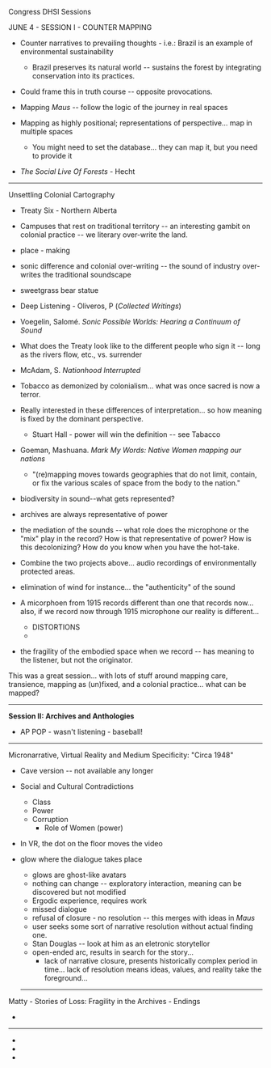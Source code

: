 
Congress DHSI Sessions

JUNE 4 - SESSION I - COUNTER MAPPING

- Counter narratives to prevailing thoughts - i.e.: Brazil is an example of environmental sustainability
	- Brazil preserves its natural world -- sustains the forest by integrating conservation into its practices. 

- Could frame this in truth course -- opposite provocations. 
- Mapping *Maus* -- follow the logic of the journey in real spaces
- Mapping as highly positional; representations of perspective... map in multiple spaces
	- You might need to set the database... they can map it, but you need to provide it

- *The Social Live Of Forests* - Hecht

---

Unsettling Colonial Cartography

- Treaty Six - Northern Alberta
- Campuses that rest on traditional territory -- an interesting gambit on colonial practice -- we literary over-write the land. 
- place - making
- sonic difference and colonial over-writing -- the sound of industry over-writes the traditional soundscape
- sweetgrass bear statue
- Deep Listening - Oliveros, P (*Collected Writings*)
- Voegelin, Salomé. *Sonic Possible Worlds: Hearing a Continuum of Sound*
- What does the Treaty look like to the different people who sign it -- long as the rivers flow, etc., vs. surrender
- McAdam, S. *Nationhood Interrupted*
- Tobacco as demonized by colonialism... what was once sacred is now a terror. 
- Really interested in these differences of interpretation... so how meaning is fixed by the dominant perspective. 
	- Stuart Hall - power will win the definition -- see Tabacco
	
- Goeman, Mashuana.	 *Mark My Words: Native Women mapping our nations*
	-  "(re)mapping moves towards geographies that do not limit,  contain, or fix the various scales of space from the body to the nation."

- biodiversity in sound--what gets represented? 
- archives are always representative of power
- the mediation of the sounds -- what role does the microphone or the "mix" play in the record? How is that representative of power? How is this decolonizing? How do you know when you have the hot-take.
- Combine the two projects above... audio recordings of environmentally protected areas.
- elimination of wind for instance... the "authenticity" of the sound
- A micorphoen from 1915 records different than one that records now... also, if we record now through 1915 microphone our reality is different...
	- DISTORTIONS
	- 
- the fragility of the embodied space when we record -- has meaning to the listener, but not the originator. 

This was a great session... with lots of stuff around mapping care, transience, mapping as (un)fixed, and a colonial practice... what can be mapped? 

---

**Session II: Archives and Anthologies**

- AP POP - wasn't listening - baseball!

---

Micronarrative, Virtual Reality and Medium Specificity: "Circa 1948"

- Cave version -- not available any longer
- Social and Cultural Contradictions
	- Class
	- Power
	- Corruption
		- Role of Women (power)
- In VR, the dot on the floor moves the video

- glow where the dialogue takes place
	- glows are ghost-like avatars
	- nothing can change -- exploratory interaction, meaning can be discovered but not modified
	- Ergodic experience, requires work
	- missed dialogue
	- refusal of closure - no resolution -- this merges with ideas in *Maus*
	- user seeks some sort of narrative resolution without actual finding one.
	- Stan Douglas -- look at him as an eletronic storytellor
	- open-ended arc, results in search for the story...
		- lack of narrative closure, presents historically complex period in time... lack of resolution means ideas, values, and reality take the foreground... 
	
	---
	
Matty - Stories of Loss: Fragility in the Archives - Endings


- 
	
	
	




---

- 
- 
- 

